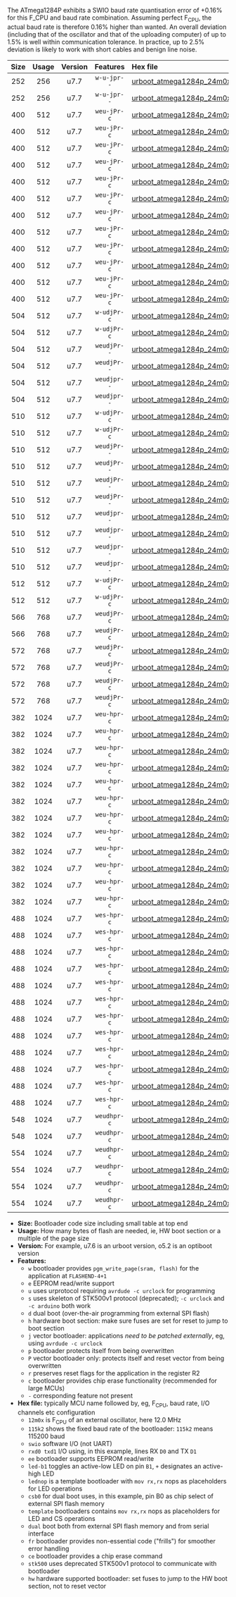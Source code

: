 The ATmega1284P exhibits a SWIO baud rate quantisation error of +0.16% for this F_CPU and baud rate combination. Assuming perfect F<sub>CPU</sub>, the actual baud rate is therefore 0.16% higher than wanted. An overall deviation (including that of the oscillator and that of the uploading computer) of up to 1.5% is well within communication tolerance. In practice, up to 2.5% deviation is likely to work with short cables and benign line noise.

|Size|Usage|Version|Features|Hex file|
|:-:|:-:|:-:|:-:|:--|
|252|256|u7.7|`w-u-jpr--`|[urboot_atmega1284p_24m0x_+921k6_swio_rxd0_txd1.hex](https://raw.githubusercontent.com/stefanrueger/urboot.hex/main/mcus/atmega1284p/external_oscillator/fcpu_24m0x/br_+921k6/urboot_atmega1284p_24m0x_+921k6_swio_rxd0_txd1.hex)|
|252|256|u7.7|`w-u-jpr--`|[urboot_atmega1284p_24m0x_+921k6_swio_rxd2_txd3.hex](https://raw.githubusercontent.com/stefanrueger/urboot.hex/main/mcus/atmega1284p/external_oscillator/fcpu_24m0x/br_+921k6/urboot_atmega1284p_24m0x_+921k6_swio_rxd2_txd3.hex)|
|400|512|u7.7|`weu-jPr-c`|[urboot_atmega1284p_24m0x_+921k6_swio_rxd0_txd1_ee_led+b0_fr_ce.hex](https://raw.githubusercontent.com/stefanrueger/urboot.hex/main/mcus/atmega1284p/external_oscillator/fcpu_24m0x/br_+921k6/urboot_atmega1284p_24m0x_+921k6_swio_rxd0_txd1_ee_led+b0_fr_ce.hex)|
|400|512|u7.7|`weu-jPr-c`|[urboot_atmega1284p_24m0x_+921k6_swio_rxd0_txd1_ee_led+b5_fr_ce.hex](https://raw.githubusercontent.com/stefanrueger/urboot.hex/main/mcus/atmega1284p/external_oscillator/fcpu_24m0x/br_+921k6/urboot_atmega1284p_24m0x_+921k6_swio_rxd0_txd1_ee_led+b5_fr_ce.hex)|
|400|512|u7.7|`weu-jPr-c`|[urboot_atmega1284p_24m0x_+921k6_swio_rxd0_txd1_ee_led+b7_fr_ce.hex](https://raw.githubusercontent.com/stefanrueger/urboot.hex/main/mcus/atmega1284p/external_oscillator/fcpu_24m0x/br_+921k6/urboot_atmega1284p_24m0x_+921k6_swio_rxd0_txd1_ee_led+b7_fr_ce.hex)|
|400|512|u7.7|`weu-jPr-c`|[urboot_atmega1284p_24m0x_+921k6_swio_rxd0_txd1_ee_led+c7_fr_ce.hex](https://raw.githubusercontent.com/stefanrueger/urboot.hex/main/mcus/atmega1284p/external_oscillator/fcpu_24m0x/br_+921k6/urboot_atmega1284p_24m0x_+921k6_swio_rxd0_txd1_ee_led+c7_fr_ce.hex)|
|400|512|u7.7|`weu-jPr-c`|[urboot_atmega1284p_24m0x_+921k6_swio_rxd0_txd1_ee_led+d7_fr_ce.hex](https://raw.githubusercontent.com/stefanrueger/urboot.hex/main/mcus/atmega1284p/external_oscillator/fcpu_24m0x/br_+921k6/urboot_atmega1284p_24m0x_+921k6_swio_rxd0_txd1_ee_led+d7_fr_ce.hex)|
|400|512|u7.7|`weu-jPr-c`|[urboot_atmega1284p_24m0x_+921k6_swio_rxd0_txd1_ee_lednop_fr_ce.hex](https://raw.githubusercontent.com/stefanrueger/urboot.hex/main/mcus/atmega1284p/external_oscillator/fcpu_24m0x/br_+921k6/urboot_atmega1284p_24m0x_+921k6_swio_rxd0_txd1_ee_lednop_fr_ce.hex)|
|400|512|u7.7|`weu-jPr-c`|[urboot_atmega1284p_24m0x_+921k6_swio_rxd2_txd3_ee_led+b0_fr_ce.hex](https://raw.githubusercontent.com/stefanrueger/urboot.hex/main/mcus/atmega1284p/external_oscillator/fcpu_24m0x/br_+921k6/urboot_atmega1284p_24m0x_+921k6_swio_rxd2_txd3_ee_led+b0_fr_ce.hex)|
|400|512|u7.7|`weu-jPr-c`|[urboot_atmega1284p_24m0x_+921k6_swio_rxd2_txd3_ee_led+b5_fr_ce.hex](https://raw.githubusercontent.com/stefanrueger/urboot.hex/main/mcus/atmega1284p/external_oscillator/fcpu_24m0x/br_+921k6/urboot_atmega1284p_24m0x_+921k6_swio_rxd2_txd3_ee_led+b5_fr_ce.hex)|
|400|512|u7.7|`weu-jPr-c`|[urboot_atmega1284p_24m0x_+921k6_swio_rxd2_txd3_ee_led+b7_fr_ce.hex](https://raw.githubusercontent.com/stefanrueger/urboot.hex/main/mcus/atmega1284p/external_oscillator/fcpu_24m0x/br_+921k6/urboot_atmega1284p_24m0x_+921k6_swio_rxd2_txd3_ee_led+b7_fr_ce.hex)|
|400|512|u7.7|`weu-jPr-c`|[urboot_atmega1284p_24m0x_+921k6_swio_rxd2_txd3_ee_led+c7_fr_ce.hex](https://raw.githubusercontent.com/stefanrueger/urboot.hex/main/mcus/atmega1284p/external_oscillator/fcpu_24m0x/br_+921k6/urboot_atmega1284p_24m0x_+921k6_swio_rxd2_txd3_ee_led+c7_fr_ce.hex)|
|400|512|u7.7|`weu-jPr-c`|[urboot_atmega1284p_24m0x_+921k6_swio_rxd2_txd3_ee_led+d7_fr_ce.hex](https://raw.githubusercontent.com/stefanrueger/urboot.hex/main/mcus/atmega1284p/external_oscillator/fcpu_24m0x/br_+921k6/urboot_atmega1284p_24m0x_+921k6_swio_rxd2_txd3_ee_led+d7_fr_ce.hex)|
|400|512|u7.7|`weu-jPr-c`|[urboot_atmega1284p_24m0x_+921k6_swio_rxd2_txd3_ee_lednop_fr_ce.hex](https://raw.githubusercontent.com/stefanrueger/urboot.hex/main/mcus/atmega1284p/external_oscillator/fcpu_24m0x/br_+921k6/urboot_atmega1284p_24m0x_+921k6_swio_rxd2_txd3_ee_lednop_fr_ce.hex)|
|504|512|u7.7|`w-udjPr-c`|[urboot_atmega1284p_24m0x_+921k6_swio_rxd0_txd1_led+c7_csb3_dual_fr_ce.hex](https://raw.githubusercontent.com/stefanrueger/urboot.hex/main/mcus/atmega1284p/external_oscillator/fcpu_24m0x/br_+921k6/urboot_atmega1284p_24m0x_+921k6_swio_rxd0_txd1_led+c7_csb3_dual_fr_ce.hex)|
|504|512|u7.7|`w-udjPr-c`|[urboot_atmega1284p_24m0x_+921k6_swio_rxd2_txd3_led+c7_csb3_dual_fr_ce.hex](https://raw.githubusercontent.com/stefanrueger/urboot.hex/main/mcus/atmega1284p/external_oscillator/fcpu_24m0x/br_+921k6/urboot_atmega1284p_24m0x_+921k6_swio_rxd2_txd3_led+c7_csb3_dual_fr_ce.hex)|
|504|512|u7.7|`weudjPr--`|[urboot_atmega1284p_24m0x_+921k6_swio_rxd0_txd1_ee_led+c7_csb3_dual.hex](https://raw.githubusercontent.com/stefanrueger/urboot.hex/main/mcus/atmega1284p/external_oscillator/fcpu_24m0x/br_+921k6/urboot_atmega1284p_24m0x_+921k6_swio_rxd0_txd1_ee_led+c7_csb3_dual.hex)|
|504|512|u7.7|`weudjPr--`|[urboot_atmega1284p_24m0x_+921k6_swio_rxd2_txd3_ee_led+c7_csb3_dual.hex](https://raw.githubusercontent.com/stefanrueger/urboot.hex/main/mcus/atmega1284p/external_oscillator/fcpu_24m0x/br_+921k6/urboot_atmega1284p_24m0x_+921k6_swio_rxd2_txd3_ee_led+c7_csb3_dual.hex)|
|504|512|u7.7|`weudjpr--`|[urboot_atmega1284p_24m0x_+921k6_swio_rxd0_txd1_ee_led+c7_csb3_dual_fr.hex](https://raw.githubusercontent.com/stefanrueger/urboot.hex/main/mcus/atmega1284p/external_oscillator/fcpu_24m0x/br_+921k6/urboot_atmega1284p_24m0x_+921k6_swio_rxd0_txd1_ee_led+c7_csb3_dual_fr.hex)|
|504|512|u7.7|`weudjpr--`|[urboot_atmega1284p_24m0x_+921k6_swio_rxd2_txd3_ee_led+c7_csb3_dual_fr.hex](https://raw.githubusercontent.com/stefanrueger/urboot.hex/main/mcus/atmega1284p/external_oscillator/fcpu_24m0x/br_+921k6/urboot_atmega1284p_24m0x_+921k6_swio_rxd2_txd3_ee_led+c7_csb3_dual_fr.hex)|
|510|512|u7.7|`w-udjPr-c`|[urboot_atmega1284p_24m0x_+921k6_swio_rxd0_txd1_led+d7_csc7_dual_fr_ce.hex](https://raw.githubusercontent.com/stefanrueger/urboot.hex/main/mcus/atmega1284p/external_oscillator/fcpu_24m0x/br_+921k6/urboot_atmega1284p_24m0x_+921k6_swio_rxd0_txd1_led+d7_csc7_dual_fr_ce.hex)|
|510|512|u7.7|`w-udjPr-c`|[urboot_atmega1284p_24m0x_+921k6_swio_rxd2_txd3_led+d7_csc7_dual_fr_ce.hex](https://raw.githubusercontent.com/stefanrueger/urboot.hex/main/mcus/atmega1284p/external_oscillator/fcpu_24m0x/br_+921k6/urboot_atmega1284p_24m0x_+921k6_swio_rxd2_txd3_led+d7_csc7_dual_fr_ce.hex)|
|510|512|u7.7|`weudjPr--`|[urboot_atmega1284p_24m0x_+921k6_swio_rxd0_txd1_ee_led+d7_csc7_dual.hex](https://raw.githubusercontent.com/stefanrueger/urboot.hex/main/mcus/atmega1284p/external_oscillator/fcpu_24m0x/br_+921k6/urboot_atmega1284p_24m0x_+921k6_swio_rxd0_txd1_ee_led+d7_csc7_dual.hex)|
|510|512|u7.7|`weudjPr--`|[urboot_atmega1284p_24m0x_+921k6_swio_rxd0_txd1_ee_template_dual.hex](https://raw.githubusercontent.com/stefanrueger/urboot.hex/main/mcus/atmega1284p/external_oscillator/fcpu_24m0x/br_+921k6/urboot_atmega1284p_24m0x_+921k6_swio_rxd0_txd1_ee_template_dual.hex)|
|510|512|u7.7|`weudjPr--`|[urboot_atmega1284p_24m0x_+921k6_swio_rxd2_txd3_ee_led+d7_csc7_dual.hex](https://raw.githubusercontent.com/stefanrueger/urboot.hex/main/mcus/atmega1284p/external_oscillator/fcpu_24m0x/br_+921k6/urboot_atmega1284p_24m0x_+921k6_swio_rxd2_txd3_ee_led+d7_csc7_dual.hex)|
|510|512|u7.7|`weudjPr--`|[urboot_atmega1284p_24m0x_+921k6_swio_rxd2_txd3_ee_template_dual.hex](https://raw.githubusercontent.com/stefanrueger/urboot.hex/main/mcus/atmega1284p/external_oscillator/fcpu_24m0x/br_+921k6/urboot_atmega1284p_24m0x_+921k6_swio_rxd2_txd3_ee_template_dual.hex)|
|510|512|u7.7|`weudjpr--`|[urboot_atmega1284p_24m0x_+921k6_swio_rxd0_txd1_ee_led+d7_csc7_dual_fr.hex](https://raw.githubusercontent.com/stefanrueger/urboot.hex/main/mcus/atmega1284p/external_oscillator/fcpu_24m0x/br_+921k6/urboot_atmega1284p_24m0x_+921k6_swio_rxd0_txd1_ee_led+d7_csc7_dual_fr.hex)|
|510|512|u7.7|`weudjpr--`|[urboot_atmega1284p_24m0x_+921k6_swio_rxd0_txd1_ee_template_dual_fr.hex](https://raw.githubusercontent.com/stefanrueger/urboot.hex/main/mcus/atmega1284p/external_oscillator/fcpu_24m0x/br_+921k6/urboot_atmega1284p_24m0x_+921k6_swio_rxd0_txd1_ee_template_dual_fr.hex)|
|510|512|u7.7|`weudjpr--`|[urboot_atmega1284p_24m0x_+921k6_swio_rxd2_txd3_ee_led+d7_csc7_dual_fr.hex](https://raw.githubusercontent.com/stefanrueger/urboot.hex/main/mcus/atmega1284p/external_oscillator/fcpu_24m0x/br_+921k6/urboot_atmega1284p_24m0x_+921k6_swio_rxd2_txd3_ee_led+d7_csc7_dual_fr.hex)|
|510|512|u7.7|`weudjpr--`|[urboot_atmega1284p_24m0x_+921k6_swio_rxd2_txd3_ee_template_dual_fr.hex](https://raw.githubusercontent.com/stefanrueger/urboot.hex/main/mcus/atmega1284p/external_oscillator/fcpu_24m0x/br_+921k6/urboot_atmega1284p_24m0x_+921k6_swio_rxd2_txd3_ee_template_dual_fr.hex)|
|512|512|u7.7|`w-udjPr-c`|[urboot_atmega1284p_24m0x_+921k6_swio_rxd0_txd1_template_dual_fr_ce.hex](https://raw.githubusercontent.com/stefanrueger/urboot.hex/main/mcus/atmega1284p/external_oscillator/fcpu_24m0x/br_+921k6/urboot_atmega1284p_24m0x_+921k6_swio_rxd0_txd1_template_dual_fr_ce.hex)|
|512|512|u7.7|`w-udjPr-c`|[urboot_atmega1284p_24m0x_+921k6_swio_rxd2_txd3_template_dual_fr_ce.hex](https://raw.githubusercontent.com/stefanrueger/urboot.hex/main/mcus/atmega1284p/external_oscillator/fcpu_24m0x/br_+921k6/urboot_atmega1284p_24m0x_+921k6_swio_rxd2_txd3_template_dual_fr_ce.hex)|
|566|768|u7.7|`weudjPr-c`|[urboot_atmega1284p_24m0x_+921k6_swio_rxd0_txd1_ee_led+c7_csb3_dual_fr_ce.hex](https://raw.githubusercontent.com/stefanrueger/urboot.hex/main/mcus/atmega1284p/external_oscillator/fcpu_24m0x/br_+921k6/urboot_atmega1284p_24m0x_+921k6_swio_rxd0_txd1_ee_led+c7_csb3_dual_fr_ce.hex)|
|566|768|u7.7|`weudjPr-c`|[urboot_atmega1284p_24m0x_+921k6_swio_rxd2_txd3_ee_led+c7_csb3_dual_fr_ce.hex](https://raw.githubusercontent.com/stefanrueger/urboot.hex/main/mcus/atmega1284p/external_oscillator/fcpu_24m0x/br_+921k6/urboot_atmega1284p_24m0x_+921k6_swio_rxd2_txd3_ee_led+c7_csb3_dual_fr_ce.hex)|
|572|768|u7.7|`weudjPr-c`|[urboot_atmega1284p_24m0x_+921k6_swio_rxd0_txd1_ee_led+d7_csc7_dual_fr_ce.hex](https://raw.githubusercontent.com/stefanrueger/urboot.hex/main/mcus/atmega1284p/external_oscillator/fcpu_24m0x/br_+921k6/urboot_atmega1284p_24m0x_+921k6_swio_rxd0_txd1_ee_led+d7_csc7_dual_fr_ce.hex)|
|572|768|u7.7|`weudjPr-c`|[urboot_atmega1284p_24m0x_+921k6_swio_rxd0_txd1_ee_template_dual_fr_ce.hex](https://raw.githubusercontent.com/stefanrueger/urboot.hex/main/mcus/atmega1284p/external_oscillator/fcpu_24m0x/br_+921k6/urboot_atmega1284p_24m0x_+921k6_swio_rxd0_txd1_ee_template_dual_fr_ce.hex)|
|572|768|u7.7|`weudjPr-c`|[urboot_atmega1284p_24m0x_+921k6_swio_rxd2_txd3_ee_led+d7_csc7_dual_fr_ce.hex](https://raw.githubusercontent.com/stefanrueger/urboot.hex/main/mcus/atmega1284p/external_oscillator/fcpu_24m0x/br_+921k6/urboot_atmega1284p_24m0x_+921k6_swio_rxd2_txd3_ee_led+d7_csc7_dual_fr_ce.hex)|
|572|768|u7.7|`weudjPr-c`|[urboot_atmega1284p_24m0x_+921k6_swio_rxd2_txd3_ee_template_dual_fr_ce.hex](https://raw.githubusercontent.com/stefanrueger/urboot.hex/main/mcus/atmega1284p/external_oscillator/fcpu_24m0x/br_+921k6/urboot_atmega1284p_24m0x_+921k6_swio_rxd2_txd3_ee_template_dual_fr_ce.hex)|
|382|1024|u7.7|`weu-hpr-c`|[urboot_atmega1284p_24m0x_+921k6_swio_rxd0_txd1_ee_led+b0_fr_ce_hw.hex](https://raw.githubusercontent.com/stefanrueger/urboot.hex/main/mcus/atmega1284p/external_oscillator/fcpu_24m0x/br_+921k6/urboot_atmega1284p_24m0x_+921k6_swio_rxd0_txd1_ee_led+b0_fr_ce_hw.hex)|
|382|1024|u7.7|`weu-hpr-c`|[urboot_atmega1284p_24m0x_+921k6_swio_rxd0_txd1_ee_led+b5_fr_ce_hw.hex](https://raw.githubusercontent.com/stefanrueger/urboot.hex/main/mcus/atmega1284p/external_oscillator/fcpu_24m0x/br_+921k6/urboot_atmega1284p_24m0x_+921k6_swio_rxd0_txd1_ee_led+b5_fr_ce_hw.hex)|
|382|1024|u7.7|`weu-hpr-c`|[urboot_atmega1284p_24m0x_+921k6_swio_rxd0_txd1_ee_led+b7_fr_ce_hw.hex](https://raw.githubusercontent.com/stefanrueger/urboot.hex/main/mcus/atmega1284p/external_oscillator/fcpu_24m0x/br_+921k6/urboot_atmega1284p_24m0x_+921k6_swio_rxd0_txd1_ee_led+b7_fr_ce_hw.hex)|
|382|1024|u7.7|`weu-hpr-c`|[urboot_atmega1284p_24m0x_+921k6_swio_rxd0_txd1_ee_led+c7_fr_ce_hw.hex](https://raw.githubusercontent.com/stefanrueger/urboot.hex/main/mcus/atmega1284p/external_oscillator/fcpu_24m0x/br_+921k6/urboot_atmega1284p_24m0x_+921k6_swio_rxd0_txd1_ee_led+c7_fr_ce_hw.hex)|
|382|1024|u7.7|`weu-hpr-c`|[urboot_atmega1284p_24m0x_+921k6_swio_rxd0_txd1_ee_led+d7_fr_ce_hw.hex](https://raw.githubusercontent.com/stefanrueger/urboot.hex/main/mcus/atmega1284p/external_oscillator/fcpu_24m0x/br_+921k6/urboot_atmega1284p_24m0x_+921k6_swio_rxd0_txd1_ee_led+d7_fr_ce_hw.hex)|
|382|1024|u7.7|`weu-hpr-c`|[urboot_atmega1284p_24m0x_+921k6_swio_rxd0_txd1_ee_lednop_fr_ce_hw.hex](https://raw.githubusercontent.com/stefanrueger/urboot.hex/main/mcus/atmega1284p/external_oscillator/fcpu_24m0x/br_+921k6/urboot_atmega1284p_24m0x_+921k6_swio_rxd0_txd1_ee_lednop_fr_ce_hw.hex)|
|382|1024|u7.7|`weu-hpr-c`|[urboot_atmega1284p_24m0x_+921k6_swio_rxd2_txd3_ee_led+b0_fr_ce_hw.hex](https://raw.githubusercontent.com/stefanrueger/urboot.hex/main/mcus/atmega1284p/external_oscillator/fcpu_24m0x/br_+921k6/urboot_atmega1284p_24m0x_+921k6_swio_rxd2_txd3_ee_led+b0_fr_ce_hw.hex)|
|382|1024|u7.7|`weu-hpr-c`|[urboot_atmega1284p_24m0x_+921k6_swio_rxd2_txd3_ee_led+b5_fr_ce_hw.hex](https://raw.githubusercontent.com/stefanrueger/urboot.hex/main/mcus/atmega1284p/external_oscillator/fcpu_24m0x/br_+921k6/urboot_atmega1284p_24m0x_+921k6_swio_rxd2_txd3_ee_led+b5_fr_ce_hw.hex)|
|382|1024|u7.7|`weu-hpr-c`|[urboot_atmega1284p_24m0x_+921k6_swio_rxd2_txd3_ee_led+b7_fr_ce_hw.hex](https://raw.githubusercontent.com/stefanrueger/urboot.hex/main/mcus/atmega1284p/external_oscillator/fcpu_24m0x/br_+921k6/urboot_atmega1284p_24m0x_+921k6_swio_rxd2_txd3_ee_led+b7_fr_ce_hw.hex)|
|382|1024|u7.7|`weu-hpr-c`|[urboot_atmega1284p_24m0x_+921k6_swio_rxd2_txd3_ee_led+c7_fr_ce_hw.hex](https://raw.githubusercontent.com/stefanrueger/urboot.hex/main/mcus/atmega1284p/external_oscillator/fcpu_24m0x/br_+921k6/urboot_atmega1284p_24m0x_+921k6_swio_rxd2_txd3_ee_led+c7_fr_ce_hw.hex)|
|382|1024|u7.7|`weu-hpr-c`|[urboot_atmega1284p_24m0x_+921k6_swio_rxd2_txd3_ee_led+d7_fr_ce_hw.hex](https://raw.githubusercontent.com/stefanrueger/urboot.hex/main/mcus/atmega1284p/external_oscillator/fcpu_24m0x/br_+921k6/urboot_atmega1284p_24m0x_+921k6_swio_rxd2_txd3_ee_led+d7_fr_ce_hw.hex)|
|382|1024|u7.7|`weu-hpr-c`|[urboot_atmega1284p_24m0x_+921k6_swio_rxd2_txd3_ee_lednop_fr_ce_hw.hex](https://raw.githubusercontent.com/stefanrueger/urboot.hex/main/mcus/atmega1284p/external_oscillator/fcpu_24m0x/br_+921k6/urboot_atmega1284p_24m0x_+921k6_swio_rxd2_txd3_ee_lednop_fr_ce_hw.hex)|
|488|1024|u7.7|`wes-hpr-c`|[urboot_atmega1284p_24m0x_+921k6_swio_rxd0_txd1_ee_led+b0_fr_ce_stk500_hw.hex](https://raw.githubusercontent.com/stefanrueger/urboot.hex/main/mcus/atmega1284p/external_oscillator/fcpu_24m0x/br_+921k6/urboot_atmega1284p_24m0x_+921k6_swio_rxd0_txd1_ee_led+b0_fr_ce_stk500_hw.hex)|
|488|1024|u7.7|`wes-hpr-c`|[urboot_atmega1284p_24m0x_+921k6_swio_rxd0_txd1_ee_led+b5_fr_ce_stk500_hw.hex](https://raw.githubusercontent.com/stefanrueger/urboot.hex/main/mcus/atmega1284p/external_oscillator/fcpu_24m0x/br_+921k6/urboot_atmega1284p_24m0x_+921k6_swio_rxd0_txd1_ee_led+b5_fr_ce_stk500_hw.hex)|
|488|1024|u7.7|`wes-hpr-c`|[urboot_atmega1284p_24m0x_+921k6_swio_rxd0_txd1_ee_led+b7_fr_ce_stk500_hw.hex](https://raw.githubusercontent.com/stefanrueger/urboot.hex/main/mcus/atmega1284p/external_oscillator/fcpu_24m0x/br_+921k6/urboot_atmega1284p_24m0x_+921k6_swio_rxd0_txd1_ee_led+b7_fr_ce_stk500_hw.hex)|
|488|1024|u7.7|`wes-hpr-c`|[urboot_atmega1284p_24m0x_+921k6_swio_rxd0_txd1_ee_led+c7_fr_ce_stk500_hw.hex](https://raw.githubusercontent.com/stefanrueger/urboot.hex/main/mcus/atmega1284p/external_oscillator/fcpu_24m0x/br_+921k6/urboot_atmega1284p_24m0x_+921k6_swio_rxd0_txd1_ee_led+c7_fr_ce_stk500_hw.hex)|
|488|1024|u7.7|`wes-hpr-c`|[urboot_atmega1284p_24m0x_+921k6_swio_rxd0_txd1_ee_led+d7_fr_ce_stk500_hw.hex](https://raw.githubusercontent.com/stefanrueger/urboot.hex/main/mcus/atmega1284p/external_oscillator/fcpu_24m0x/br_+921k6/urboot_atmega1284p_24m0x_+921k6_swio_rxd0_txd1_ee_led+d7_fr_ce_stk500_hw.hex)|
|488|1024|u7.7|`wes-hpr-c`|[urboot_atmega1284p_24m0x_+921k6_swio_rxd0_txd1_ee_lednop_fr_ce_stk500_hw.hex](https://raw.githubusercontent.com/stefanrueger/urboot.hex/main/mcus/atmega1284p/external_oscillator/fcpu_24m0x/br_+921k6/urboot_atmega1284p_24m0x_+921k6_swio_rxd0_txd1_ee_lednop_fr_ce_stk500_hw.hex)|
|488|1024|u7.7|`wes-hpr-c`|[urboot_atmega1284p_24m0x_+921k6_swio_rxd2_txd3_ee_led+b0_fr_ce_stk500_hw.hex](https://raw.githubusercontent.com/stefanrueger/urboot.hex/main/mcus/atmega1284p/external_oscillator/fcpu_24m0x/br_+921k6/urboot_atmega1284p_24m0x_+921k6_swio_rxd2_txd3_ee_led+b0_fr_ce_stk500_hw.hex)|
|488|1024|u7.7|`wes-hpr-c`|[urboot_atmega1284p_24m0x_+921k6_swio_rxd2_txd3_ee_led+b5_fr_ce_stk500_hw.hex](https://raw.githubusercontent.com/stefanrueger/urboot.hex/main/mcus/atmega1284p/external_oscillator/fcpu_24m0x/br_+921k6/urboot_atmega1284p_24m0x_+921k6_swio_rxd2_txd3_ee_led+b5_fr_ce_stk500_hw.hex)|
|488|1024|u7.7|`wes-hpr-c`|[urboot_atmega1284p_24m0x_+921k6_swio_rxd2_txd3_ee_led+b7_fr_ce_stk500_hw.hex](https://raw.githubusercontent.com/stefanrueger/urboot.hex/main/mcus/atmega1284p/external_oscillator/fcpu_24m0x/br_+921k6/urboot_atmega1284p_24m0x_+921k6_swio_rxd2_txd3_ee_led+b7_fr_ce_stk500_hw.hex)|
|488|1024|u7.7|`wes-hpr-c`|[urboot_atmega1284p_24m0x_+921k6_swio_rxd2_txd3_ee_led+c7_fr_ce_stk500_hw.hex](https://raw.githubusercontent.com/stefanrueger/urboot.hex/main/mcus/atmega1284p/external_oscillator/fcpu_24m0x/br_+921k6/urboot_atmega1284p_24m0x_+921k6_swio_rxd2_txd3_ee_led+c7_fr_ce_stk500_hw.hex)|
|488|1024|u7.7|`wes-hpr-c`|[urboot_atmega1284p_24m0x_+921k6_swio_rxd2_txd3_ee_led+d7_fr_ce_stk500_hw.hex](https://raw.githubusercontent.com/stefanrueger/urboot.hex/main/mcus/atmega1284p/external_oscillator/fcpu_24m0x/br_+921k6/urboot_atmega1284p_24m0x_+921k6_swio_rxd2_txd3_ee_led+d7_fr_ce_stk500_hw.hex)|
|488|1024|u7.7|`wes-hpr-c`|[urboot_atmega1284p_24m0x_+921k6_swio_rxd2_txd3_ee_lednop_fr_ce_stk500_hw.hex](https://raw.githubusercontent.com/stefanrueger/urboot.hex/main/mcus/atmega1284p/external_oscillator/fcpu_24m0x/br_+921k6/urboot_atmega1284p_24m0x_+921k6_swio_rxd2_txd3_ee_lednop_fr_ce_stk500_hw.hex)|
|548|1024|u7.7|`weudhpr-c`|[urboot_atmega1284p_24m0x_+921k6_swio_rxd0_txd1_ee_led+c7_csb3_dual_fr_ce_hw.hex](https://raw.githubusercontent.com/stefanrueger/urboot.hex/main/mcus/atmega1284p/external_oscillator/fcpu_24m0x/br_+921k6/urboot_atmega1284p_24m0x_+921k6_swio_rxd0_txd1_ee_led+c7_csb3_dual_fr_ce_hw.hex)|
|548|1024|u7.7|`weudhpr-c`|[urboot_atmega1284p_24m0x_+921k6_swio_rxd2_txd3_ee_led+c7_csb3_dual_fr_ce_hw.hex](https://raw.githubusercontent.com/stefanrueger/urboot.hex/main/mcus/atmega1284p/external_oscillator/fcpu_24m0x/br_+921k6/urboot_atmega1284p_24m0x_+921k6_swio_rxd2_txd3_ee_led+c7_csb3_dual_fr_ce_hw.hex)|
|554|1024|u7.7|`weudhpr-c`|[urboot_atmega1284p_24m0x_+921k6_swio_rxd0_txd1_ee_led+d7_csc7_dual_fr_ce_hw.hex](https://raw.githubusercontent.com/stefanrueger/urboot.hex/main/mcus/atmega1284p/external_oscillator/fcpu_24m0x/br_+921k6/urboot_atmega1284p_24m0x_+921k6_swio_rxd0_txd1_ee_led+d7_csc7_dual_fr_ce_hw.hex)|
|554|1024|u7.7|`weudhpr-c`|[urboot_atmega1284p_24m0x_+921k6_swio_rxd0_txd1_ee_template_dual_fr_ce_hw.hex](https://raw.githubusercontent.com/stefanrueger/urboot.hex/main/mcus/atmega1284p/external_oscillator/fcpu_24m0x/br_+921k6/urboot_atmega1284p_24m0x_+921k6_swio_rxd0_txd1_ee_template_dual_fr_ce_hw.hex)|
|554|1024|u7.7|`weudhpr-c`|[urboot_atmega1284p_24m0x_+921k6_swio_rxd2_txd3_ee_led+d7_csc7_dual_fr_ce_hw.hex](https://raw.githubusercontent.com/stefanrueger/urboot.hex/main/mcus/atmega1284p/external_oscillator/fcpu_24m0x/br_+921k6/urboot_atmega1284p_24m0x_+921k6_swio_rxd2_txd3_ee_led+d7_csc7_dual_fr_ce_hw.hex)|
|554|1024|u7.7|`weudhpr-c`|[urboot_atmega1284p_24m0x_+921k6_swio_rxd2_txd3_ee_template_dual_fr_ce_hw.hex](https://raw.githubusercontent.com/stefanrueger/urboot.hex/main/mcus/atmega1284p/external_oscillator/fcpu_24m0x/br_+921k6/urboot_atmega1284p_24m0x_+921k6_swio_rxd2_txd3_ee_template_dual_fr_ce_hw.hex)|

- **Size:** Bootloader code size including small table at top end
- **Usage:** How many bytes of flash are needed, ie, HW boot section or a multiple of the page size
- **Version:** For example, u7.6 is an urboot version, o5.2 is an optiboot version
- **Features:**
  + `w` bootloader provides `pgm_write_page(sram, flash)` for the application at `FLASHEND-4+1`
  + `e` EEPROM read/write support
  + `u` uses urprotocol requiring `avrdude -c urclock` for programming
  + `s` uses skeleton of STK500v1 protocol (deprecated); `-c urclock` and `-c arduino` both work
  + `d` dual boot (over-the-air programming from external SPI flash)
  + `h` hardware boot section: make sure fuses are set for reset to jump to boot section
  + `j` vector bootloader: applications *need to be patched externally*, eg, using `avrdude -c urclock`
  + `p` bootloader protects itself from being overwritten
  + `P` vector bootloader only: protects itself and reset vector from being overwritten
  + `r` preserves reset flags for the application in the register R2
  + `c` bootloader provides chip erase functionality (recommended for large MCUs)
  + `-` corresponding feature not present
- **Hex file:** typically MCU name followed by, eg, F<sub>CPU</sub>, baud rate, I/O channels etc configuration
  + `12m0x` is F<sub>CPU</sub> of an external oscillator, here 12.0 MHz
  + `115k2` shows the fixed baud rate of the bootloader: `115k2` means 115200 baud
  + `swio` software I/O (not UART)
  + `rxd0 txd1` I/O using, in this example, lines RX `D0` and TX `D1`
  + `ee` bootloader supports EEPROM read/write
  + `led-b1` toggles an active-low LED on pin `B1`, `+` designates an active-high LED
  + `lednop` is a template bootloader with `mov rx,rx` nops as placeholders for LED operations
  + `csb0` for dual boot uses, in this example, pin B0 as chip select of external SPI flash memory
  + `template` bootloaders contains `mov rx,rx` nops as placeholders for LED and CS operations
  + `dual` boot both from external SPI flash memory and from serial interface
  + `fr` bootloader provides non-essential code ("frills") for smoother error handling
  + `ce` bootloader provides a chip erase command
  + `stk500` uses deprecated STK500v1 protocol to communicate with bootloader
  + `hw` hardware supported bootloader: set fuses to jump to the HW boot section, not to reset vector
